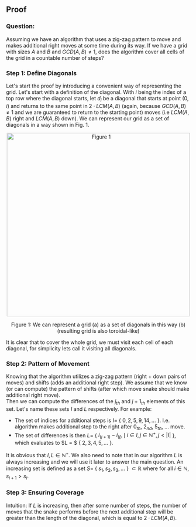 ## Proof

### Question:
Assuming we have an algorithm that uses a zig-zag pattern to move and 
makes additional right moves at some time during its way. 
If we have a grid with sizes $A$ and $B$ and $GCD(A, B) \neq 1$, 
does the algorithm cover all cells of the grid in a countable number of steps?

### Step 1: Define Diagonals
Let's start the proof by introducing a convenient way of representing the grid. Let's start with a definition of the diagonal. With $i$ being the index of a top row where the diagonal starts, let $d_i$ be a diagonal that starts at point $(0, i)$ and returns to the same point in $2 \cdot LCM(A, B)$ (again, because $GCD(A, B) \neq 1$ and we are guaranteed to return to the starting point) moves (i.e $LCM(A, B)$ right and $LCM(A, B)$ down). We can represent our grid as a set of diagonals in a way shown in Fig. 1. 

<p align="center">
  <img src="https://github.com/user-attachments/assets/492d047d-5f77-4001-93fc-6bbfebcec45a" width="500" title="Figure 1">
</p>
<p align="center">Figure 1: We can represent a grid (a) as a set of diagonals in this way (b) (resulting grid is also toroidal-like)</p>

It is clear that to cover the whole grid, we must visit each cell of each diagonal, for simplicity lets call it visiting all diagonals.

### Step 2: Pattern of Movement
Knowing that the algorithm utilizes a zig-zag pattern (right + down pairs of moves) and shifts (adds an additional right step). We assume that we know (or can compute) the pattern of shifts (after which move snake should make additional right move). </br>
Then we can compute the differences of the $j_{th}$ and $j+1_{th}$ elements of this set. Let's name these sets $I$ and $L$ respectively. For example:
- The set of indices for additional steps is $I =$ { $0, 2, 5, 9, 14, ...$ }. I.e. algorithm makes additional step to the right after $0_{th}$, $2_{nd}$, $5_{th}$, ... move.
- The set of differences is then $L =$ { $i_{(j+1)} - i_{(j)} \mid i \in I, j \in \mathbb{N^+}, j < |I|$ }, which evaluates to $L = $ { $2, 3, 4, 5, ...$ }.

It is obvious that $I, L \in \mathbb{N^+}$.
We also need to note that in our algorithm $L$ is always increasing and we will use it later to answer the main question. 
An increasing set is defined as a set $S =$ { $s_1, s_2, s_3, \dots$ } $\subset \mathbb{R}$ where for all $i \in \mathbb{N}$, $s_{i+1} > s_i$.

### Step 3: Ensuring Coverage
Intuition: If $L$ is increasing, then after some number of steps, the number of moves that the snake performs before the next additional step will be greater than the length of the diagonal, which is equal to $2 \cdot LCM(A, B)$.